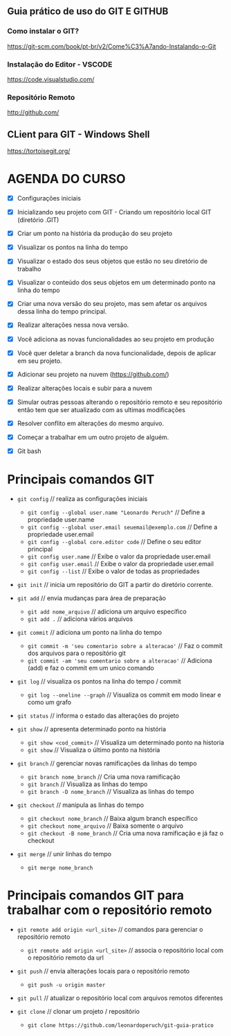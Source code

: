 ## Guia prático de uso do GIT E GITHUB


### Como instalar o GIT?
https://git-scm.com/book/pt-br/v2/Come%C3%A7ando-Instalando-o-Git

### Instalação do Editor - VSCODE
https://code.visualstudio.com/

### Repositório Remoto
http://github.com/

## CLient para GIT - Windows Shell
https://tortoisegit.org/


# AGENDA DO CURSO

- [X] Configurações iniciais

- [X] Inicializando seu projeto com GIT - Criando um repositório local GIT (diretório .GIT)

- [X] Criar um ponto na história da produção do seu projeto
- [x] Visualizar os pontos na linha do tempo

- [X] Visualizar o estado dos seus objetos que estão no seu diretório de trabalho
- [X] Visualizar o conteúdo dos seus objetos em um determinado ponto na linha do tempo

- [X] Criar uma nova versão do seu projeto, mas sem afetar os arquivos dessa linha do tempo principal.
- [X] Realizar alterações nessa nova versão.

- [X] Você adiciona as novas funcionalidades ao seu projeto em produção
- [X] Você quer deletar a branch da nova funcionalidade, depois de aplicar em seu projeto.

- [X] Adicionar seu projeto na nuvem (https://github.com/)
- [X] Realizar alterações locais e subir para a nuvem
- [X] Simular outras pessoas alterando o repositório remoto e seu repositório então tem que ser atualizado com as ultimas modificações
- [X] Resolver conflito em alterações do mesmo arquivo.

- [X] Começar a trabalhar em um outro projeto de alguém.

- [X] Git bash


# Principais comandos GIT

* `git config` // realiza as configurações iniciais
    * `git config --global user.name "Leonardo Peruch"` // Define a propriedade user.name
    * `git config --global user.email seuemail@exemplo.com` // Define a propriedade user.email
    * `git config --global core.editor code` // Define o seu editor principal
    * `git config user.name` // Exibe o valor da propriedade user.email
    * `git config user.email` // Exibe o valor da propriedade user.email
    * `git config --list` // Exibe o valor de todas as propriedades

* `git init` // inicia um repositório do GIT a partir do diretório corrente. 

* `git add` // envia mudanças para área de preparação
    * `git add nome_arquivo` // adiciona um arquivo específico
    * `git add .` // adiciona vários arquivos

* `git commit` // adiciona um ponto na linha do tempo
    * `git commit -m 'seu comentario sobre a alteracao'` // Faz o commit dos arquivos para o repositório git
    * `git commit -am 'seu comentario sobre a alteracao'` // Adiciona (add) e faz o commit em um unico comando

* `git log` // visualiza os pontos na linha do tempo / commit
    * `git log --oneline --graph` // Visualiza os commit em modo linear e como um grafo

* `git status` // informa o estado das alterações do projeto

* `git show` // apresenta determinado ponto na história
    * `git show <cod_commit>` // Visualiza um determinado ponto na historia
    * `git show` // Visualiza o último ponto na história

* `git branch` // gerenciar novas ramificações da linhas do tempo
    * `git branch nome_branch` // Cria uma nova ramificação
    * `git branch` // Visualiza as linhas do tempo
    * `git branch -D nome_branch` // Visualiza as linhas do tempo

* `git checkout` // manipula as linhas do tempo
    * `git checkout nome_branch` // Baixa algum branch específico
    * `git checkout nome_arquivo` // Baixa somente o arquivo
    * `git checkout -B nome_branch` // Cria uma nova ramificação e já faz o checkout

* `git merge` // unir linhas do tempo
    * `git merge nome_branch`

# Principais comandos GIT para trabalhar com o repositório remoto

* `git remote add origin <url_site>` // comandos para gerenciar o repositório remoto
    * `git remote add origin <url_site>` // associa o repositório local com o repositório remoto da url

* `git push` // envia alterações locais para o repositório remoto
    * `git push -u origin master` 

* `git pull` //  atualizar o repositório local com arquivos remotos diferentes

* `git clone` // clonar um projeto / repositório
    * `git clone https://github.com/leonardoperuch/git-guia-pratico`

